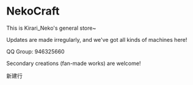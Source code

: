 # NekoCraft

This is Kirari_Neko's general store~

Updates are made irregularly, and we've got all kinds of machines here! 

QQ Group: 946325660

Secondary creations (fan-made works) are welcome!

新建行